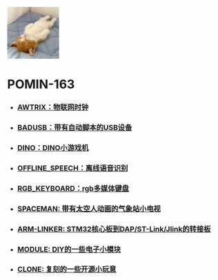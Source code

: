 <img src=".\\Other\\Avatar.jpg" width="120" height="120"></img>

# POMIN-163
- ### [AWTRIX：物联网时钟](./AWTRIX/readme.md)

- ### [BADUSB：带有自动脚本的USB设备](./BADUSB/readme.md)

- ### [DINO：DINO小游戏机](./DINO/readme.md)

- ### [OFFLINE_SPEECH：离线语音识别](./OFFLINE_SPEECH/readme.md)

- ### [RGB_KEYBOARD：rgb多媒体键盘](RGB_KEYBOARD/readme.md)

- ### [SPACEMAN: 带有太空人动画的气象站小电视](SPACEMAN/readme.md)

- ### [ARM-LINKER: STM32核心板到DAP/ST-Link/Jlink的转接板](ARM-LINKER/readme.md)

- ### [MODULE: DIY的一些电子小模块](MODULE/readme.md)

- ### [CLONE: 复刻的一些开源小玩意](CLONE/readme.md)

